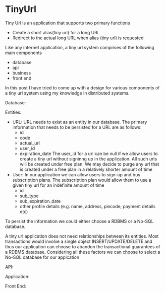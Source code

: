 # TinyUrl
Tiny Url is an application that supports two primary functions
  * Create a short alias(tiny url) for a long URL
  * Redirect to the actual long URL when alias (tiny url) is requested
   
Like any internet application, a tiny url system comprises of the following main components 
* database
* api
* business 
* front end

In this post I have tried to come up with a design for various components of a tiny url system using my knowledge in distributed systems.

Database:

Entities:

  * URL: URL needs to exist as an entity in our database. The primary information that needs to be persisted for a URL are as follows:
    - id
    - code
    - actual_url
    - user_id
    - expiration_date
    The user_id for a url can be null if we allow users to create a tiny url without signinng up in the application. All such urls will     be created under free plan. We may decide to purge any url that is created under a free plan in a relatively shorter amount of time
  * User: In our application we can allow users to sign-up and buy subscription plans. The subscription plan would allow them to use a       given tiny url for an indefinite amount of time
    - id
    - sub_type
    - sub_expiration_date
    - other profile details (e.g. name, address, pincode, payment details etc)
    
To persist the information we could either choose a RDBMS or a No-SQL database. 

A tiny url application does not need relationships between its entities. Most transactions would involve a single object INSERT/UPDATE/DELETE and thus our application can choose to abandon the transactional guarantees of a RDBMS database. Considering all these factors we can choose to select a No-SQL database for our applcation    

API:

Application:

Front End:
